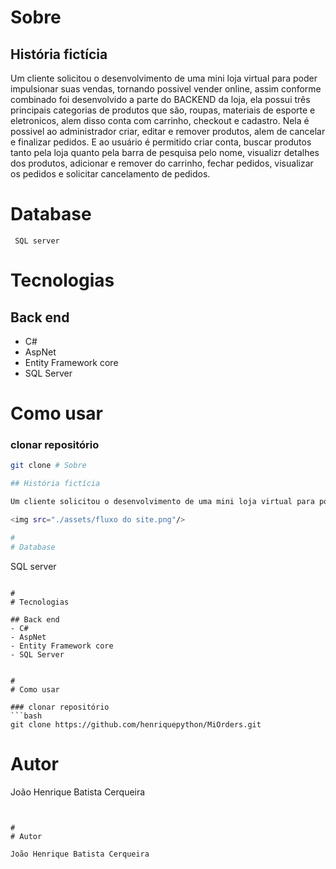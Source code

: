 # Sobre

## História fictícia

Um cliente solicitou o desenvolvimento de uma mini loja virtual para poder impulsionar suas vendas, tornando possivel vender online, assim conforme combinado foi desenvolvido a parte do BACKEND da loja, ela possui três principais categorias de produtos que são, roupas, materiais de esporte e eletronicos, alem disso conta com carrinho, checkout e cadastro. Nela é possivel ao administrador criar, editar e remover produtos, alem de cancelar e finalizar pedidos. E ao usuário é permitido criar conta, buscar produtos tanto pela loja quanto pela barra de pesquisa pelo nome, visualizr detalhes dos produtos, adicionar e remover do carrinho, fechar pedidos, visualizar os pedidos e solicitar cancelamento de pedidos.

#
# Database

```
 SQL server
```

#
# Tecnologias

## Back end
- C# 
- AspNet
- Entity Framework core
- SQL Server


#
# Como usar

### clonar repositório
```bash
git clone # Sobre

## História fictícia

Um cliente solicitou o desenvolvimento de uma mini loja virtual para poder impulsionar suas vendas, tornando possivel vender online, assim conforme combinado foi desenvolvido a JHBC Store, ela é uma loja que vende três principais categorias de produtos que são, roupas, materiais de esporte e eletronicos, a mini loja onine possui area de usuario, area do administrador, paginas de produtos por categoria, carrinho, checkout e cadastro. Nela é possivel ao administrador criar, editar e remover produtos, alem de cancelar e finalizar pedidos. E ao usuário é permitido criar conta, buscar produtos tanto pela loja quanto pela barra de pesquisa pelo nome, visualizr detalhes dos produtos, adicionr e remover do carrinho, fechar pedidos, visualizar os pedidos e solicitar cancelamento de pedidos.

<img src="./assets/fluxo do site.png"/>

#
# Database

```
 SQL server
```

#
# Tecnologias

## Back end
- C# 
- AspNet
- Entity Framework core
- SQL Server


#
# Como usar

### clonar repositório
```bash
git clone https://github.com/henriquepython/MiOrders.git
```


#
# Autor

João Henrique Batista Cerqueira
```


#
# Autor

João Henrique Batista Cerqueira
